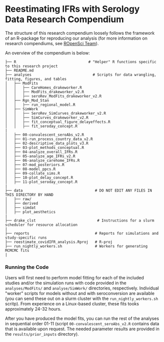 # Reestimating IFRs with Serology Data Research Compendium 

The structure of this research compendium loosely follows the framework of an R-package for reproducing our analysis (for more information on research compendiums, see [ROpenSci Team](https://github.com/ropensci/rrrpkg)).  

An overview of the compendium is below: 
```
├── R                                 # "Helper" R functions specific to this research project 
├── README.md
├── analyses                            # Scripts for data wrangling, fitting, figures, and tables
│   ├── ModFits
│   │   ├── CareHomes_drakeworker.R
│   │   ├── ModFits_drakeworker_v2.R
│   │   ├── seroRev_ModFits_drakeworker_v2.R
│   ├── Rgn_Mod_Stan
│   │   ├── run_regional_model.R
│   ├── SimWork
│   │   ├── SeroRev_SimCurves_drakeworker_v2.R
│   │   ├── SimCurves_drakeworker_v2.R
│   │   ├── fit_conceptual_figure_delayeffects.R
│   │   ├── fit_seroday_concept.R
|
│   ├── 00-convalescent_seroAbs_v2.R
│   ├── 01-run_process_country_data_v2.R
│   ├── 02-descriptive_data_plots_v3.R
│   ├── 03-plot_methods_conceptual.R
│   ├── 04-analyze_overall_IFRs.R
│   ├── 05-analyze_age_IFRs_v2.R
│   ├── 06-analyze_carehome_IFRs.R
│   ├── 07-mod_posteriors.R
│   ├── 08-model_ppcs.R
│   ├── 09-collate_sims.R
│   ├── 10-plot_delay_concept.R
│   ├── 11-plot_seroday_concept.R
|
├── data                                 # DO NOT EDIT ANY FILES IN THIS DIRECTORY BY HAND
│   ├── raw/
│   ├── derived
│   ├── simdat
│   ├── plot_aesthetics
|
├── drake_clst                            # Instructions for a slurm scheduler for resource allocation
|
├── reports                              # Reports for simulations and study-specific runs                    
├── reestimate_covidIFR_analysis.Rproj   # R-proj
├── run_nightly_workers.sh               # Workers for generating MCMCMC fits
|                              
```

### Running the Code
Users will first need to perform model fitting for each of the included studies and/or the simulation runs with code provided in the `analyses/ModFits/` and `analyse/SimWork/` directories, respectively. Individual "worker" scripts for models without and with seroconversion are available (you can send these out on a slurm cluster with the `run_nightly_workers.sh` scritp). From experience on a Linux-based cluster, these fits tooks approximately 24-32 hours. 
  
  
After you have produced the model fits, you can run the rest of the analyses in sequential order 01-11 (script `00-convalescent_seroAbs_v2.R` contains data that is available upon request. The needed parameter results are provided in the `results/prior_inputs` directory). 


